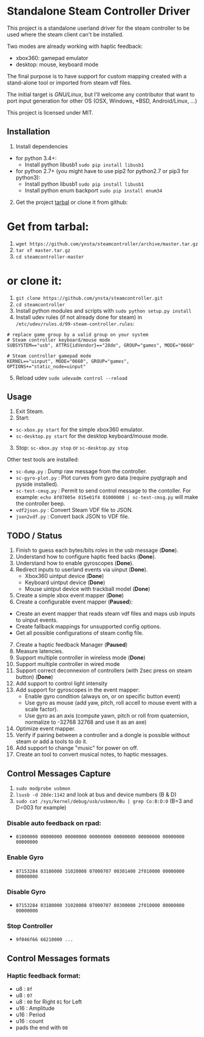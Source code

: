 # Standalone Steam Controller Driver

This project is a standalone userland driver for the steam controller to be used where the steam client can't be installed.

Two modes are already working with haptic feedback:
 - xbox360: gamepad emulator
 - desktop: mouse, keyboard mode

The final purpose is to have support for custom mapping created with a stand-alone tool or imported from steam vdf files.

The initial target is *GNU/Linux*, but I'll welcome any contributor that want to port input generation for other OS (OSX, Windows, *BSD, Android/Linux, ...)

This project is licensed under MIT.

## Installation

 1. Install dependencies
   * for python 3.4+:
     - Install python libusb1 `sudo pip install libusb1`
   * for python 2.7+ (you might have to use pip2 for python2.7 or pip3 for python3):
     - Install python libusb1 `sudo pip install libusb1`
     - Install python enum backport `sudo pip install enum34`

 2. Get the project [tarbal](https://github.com/ynsta/steamcontroller/archive/master.tar.gz) or clone it from github:
 
# Get from tarbal:

 1. `wget https://github.com/ynsta/steamcontroller/archive/master.tar.gz`
 2. `tar xf master.tar.gz`
 3. `cd steamcontroller-master`
 
 
# or clone it:
 1. `git clone https://github.com/ynsta/steamcontroller.git`
 2. `cd steamcontroller`
 3. Install python modules and scripts with `sudo python setup.py install`
 4. Install udev rules (if not already done for steam) in `/etc/udev/rules.d/99-steam-controller.rules`:
 ```shell
 # replace game group by a valid group on your system
 # Steam controller keyboard/mouse mode
 SUBSYSTEM=="usb", ATTRS{idVendor}=="28de", GROUP="games", MODE="0660"

 # Steam controller gamepad mode
 KERNEL=="uinput", MODE="0660", GROUP="games", OPTIONS+="static_node=uinput"
 ```

 5. Reload udev `sudo udevadm control --reload`

## Usage

 1. Exit Steam.
 2. Start:
   * `sc-xbox.py start` for the simple xbox360 emulator.
   * `sc-desktop.py start` for the desktop keyboard/mouse mode.
 3. Stop: `sc-xbox.py stop` or `sc-desktop.py stop`

Other test tools are installed:
 - `sc-dump.py` : Dump raw message from the controller.
 - `sc-gyro-plot.py` : Plot curves from gyro data (require pyqtgraph and pyside installed).
 - `sc-test-cmsg.py` : Permit to send control message to the contoller. For example:
   `echo 8f07005e 015e01f4 01000000 | sc-test-cmsg.py` will make the controller beep.
 - `vdf2json.py` : Convert Steam VDF file to JSON.
 - `json2vdf.py` : Convert back JSON to VDF file.


## TODO / Status

 1. Finish to guess each bytes/bits roles in the usb message (**Done**).
 2. Understand how to configure haptic feed backs (**Done**).
 3. Understand how to enable gyroscopes (**Done**).
 4. Redirect inputs to userland events via uinput (**Done**).
    - Xbox360 uintput device (**Done**)
    - Keyboard uintput device (**Done**)
    - Mouse uintput device with trackball model (**Done**)
 5. Create a simple xbox event mapper (**Done**)
 6. Create a configurable event mapper (**Paused**):
   - Create an event mapper that reads steam vdf files and maps usb inputs to uinput events.
   - Create fallback mappings for unsupported config options.
   - Get all possible configurations of steam config file.
 7. Create a haptic feedback Manager (**Paused**)
 8. Measure latencies.
 9. Support multiple controller in wireless mode (**Done**)
 10. Support multiple controller in wired mode
 11. Support correct deconnexion of controllers (with 2sec press on steam button) (**Done**)
 12. Add support to control light intensity
 13. Add support for gyroscopes in the event mapper:
     - Enable gyro condition (always on, or on specific button event)
     - Use gyro as mouse (add yaw, pitch, roll accell to mouse event with a scale factor).
     - Use gyro as an axis (compute yawn, pitch or roll from quaternion, normalize to -32768 32768 and use it as an axe)
 14. Optimize event mapper.
 15. Verify if pairing between a controller and a dongle is possible without steam or add a tools to do it.
 16. Add support to change "music" for power on off.
 17. Create an tool to convert musical notes, to haptic messages.

## Control Messages Capture

 1. `sudo modprobe usbmon`
 2. `lsusb -d 28de:1142` and look at bus and device numbers (B & D)
 3. `sudo cat /sys/kernel/debug/usb/usbmon/Bu | grep Co:B:D:0` (B=3 and D=003 for example)

### Disable auto feedback on rpad:

 - `81000000 00000000 00000000 00000000 00000000 00000000 00000000 00000000`

### Enable Gyro

 - `87153284 03180000 31020008 07000707 00301400 2f010000 00000000 00000000`

### Disable Gyro

 - `87153284 03180000 31020008 07000707 00300000 2f010000 00000000 00000000`

### Stop Controller
 - `9f046f66 66210000 ...`


## Control Messages formats

### Haptic feedback format:

 - u8  : `8f`
 - u8  : `07`
 - u8  : `00` for Right `01` for Left
 - u16 : Amplitude
 - u16 : Period
 - u16 : count
 - pads the end with `00`
